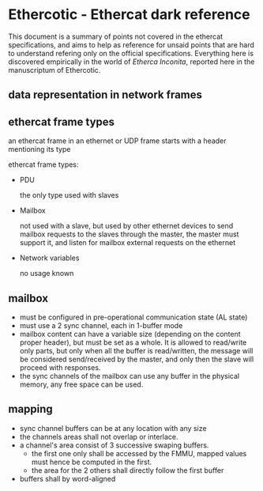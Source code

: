 # Ethercotic - Ethercat dark reference

This document is a summary of points not covered in the ethercat specifications, and aims to help as reference for unsaid points that are hard to understand refering only on the official specifications.
Everything here is discovered empirically in the world of *Etherca Inconita*, reported here in the manuscriptum of Ethercotic.

## data representation in network frames

## ethercat frame types

an ethercat frame in an ethernet or UDP frame starts with a header mentioning its type

ethercat frame types:

- PDU 

  the only type used with slaves

- Mailbox

  not used with a slave, but used by other ethernet devices to send mailbox requests to the slaves through the master, the master must support it, and listen for mailbox external requests on the ethernet

- Network variables

  no usage known

## mailbox

- must be configured in pre-operational communication state (AL state)
- must use a 2 sync channel, each in 1-buffer mode
- mailbox content can have a variable size (depending on the content proper header), but must be set as a whole. It is allowed to read/write only parts, but only when all the buffer is read/written, the message will be considered send/received by the master, and only then the slave will proceed with responses.
- the sync channels of the mailbox can use any buffer in the physical memory, any free space can be used.

## mapping

- sync channel buffers can be at any location with any size
- the channels areas shall not overlap or interlace.
- a channel's area consist of 3 successive swaping buffers.
  - the first one only shall be accessed by the FMMU, mapped values must hence be computed in the first.
  - the area for the 2 others shall directly follow the first buffer
- buffers shall by word-aligned
